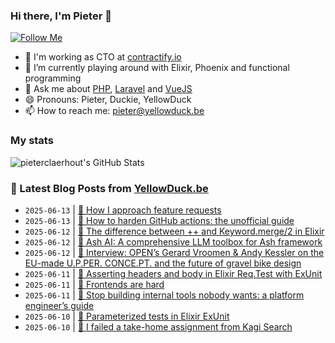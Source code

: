 ### Hi there, I'm Pieter 👋  
[![Follow Me](https://img.shields.io/github/followers/pieterclaerhout?label=Follow&style=social)](https://github.com/pieterclaerhout)

- 🏢 I'm working as CTO at [contractify.io](https://contractify.io)
- 🌱 I’m currently playing around with Elixir, Phoenix and functional programming
- 💬 Ask me about [PHP](https://php.net), [Laravel](http://laravel.com) and [VueJS](https://vuejs.org)
- 😄 Pronouns: Pieter, Duckie, YellowDuck
- 📫 How to reach me: pieter@yellowduck.be

### My stats

![pieterclaerhout's GitHub Stats](https://github-readme-stats.vercel.app/api?username=pieterclaerhout&show_icons=true&count_private=true&line_height=40)

### 📩 Latest Blog Posts from [YellowDuck.be](https://www.yellowduck.be/)
<!-- BLOG-POST-LIST:START -->
- `2025-06-13` | [🔗 How I approach feature requests](https://www.yellowduck.be/posts/how-i-approach-feature-requests)  
- `2025-06-13` | [🔗 How to harden GitHub actions: the unofficial guide](https://www.yellowduck.be/posts/how-to-harden-github-actions-the-unofficial-guide)  
- `2025-06-12` | [🐥 The difference between ++ and Keyword.merge/2 in Elixir](https://www.yellowduck.be/posts/the-difference-between-and-keyword-merge-2-in-elixir)  
- `2025-06-12` | [🔗 Ash AI: A comprehensive LLM toolbox for Ash framework](https://www.yellowduck.be/posts/ash-ai-a-comprehensive-llm-toolbox-for-ash-framework)  
- `2025-06-12` | [🔗 Interview: OPEN’s Gerard Vroomen &amp; Andy Kessler on the EU-made U.P.PER. CONCE.PT. and the future of gravel bike design](https://www.yellowduck.be/posts/interview-opens-gerard-vroomen-andy-kessler-on-the-eu-made-u-p-per-conce-pt-and-the-future-of-gravel-bike-design)  
- `2025-06-11` | [🐥 Asserting headers and body in Elixir Req.Test with ExUnit](https://www.yellowduck.be/posts/asserting-headers-and-body-in-elixir-req-test-with-exunit)  
- `2025-06-11` | [🔗 Frontends are hard](https://www.yellowduck.be/posts/frontends-are-hard)  
- `2025-06-11` | [🔗 Stop building internal tools nobody wants: a platform engineer’s guide](https://www.yellowduck.be/posts/stop-building-internal-tools-nobody-wants-a-platform-engineers-guide)  
- `2025-06-10` | [🐥 Parameterized tests in Elixir ExUnit](https://www.yellowduck.be/posts/parameterized-tests-in-elixir-exunit)  
- `2025-06-10` | [🔗 I failed a take-home assignment from Kagi Search](https://www.yellowduck.be/posts/i-failed-a-take-home-assignment-from-kagi-search)  

<!-- BLOG-POST-LIST:END -->
